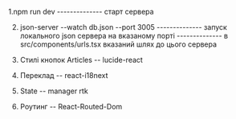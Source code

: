 
1.npm run dev
-------------- старт сервера

2. json-server --watch db.json --port 3005
-------------- запуск локального json сервера на вказаному порті
-------------- в src/components/urls.tsx вказаний шлях до цього сервера


3. Стилі кнопок Articles -- lucide-react
4. Переклад              -- react-i18next
5. State                 -- manager rtk
6. Роутинг               -- React-Routed-Dom